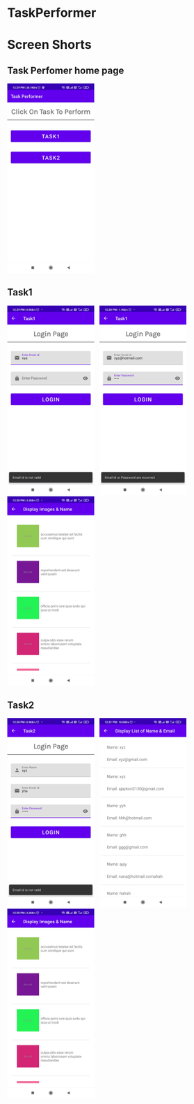 # TaskPerformer



# Screen Shorts


## Task Perfomer home page
<p float="left">
  <img src="https://raw.githubusercontent.com/ajay1130/TaskPerformer/master/2.jpg" width="200" />
</p>

## Task1 
<p float="left">
  <img src="https://raw.githubusercontent.com/ajay1130/TaskPerformer/master/3.jpg" width="200" />&nbsp;&nbsp;
   <img src="https://raw.githubusercontent.com/ajay1130/TaskPerformer/master/4.jpg" width="200" />&nbsp;&nbsp;
  <img src="https://raw.githubusercontent.com/ajay1130/TaskPerformer/master/5.jpg" width="200" />
  
  
</p>


## Task2
<p float="left">
  <img src="https://raw.githubusercontent.com/ajay1130/TaskPerformer/master/6.jpg" width="200" />&nbsp;&nbsp;
   <img src="https://raw.githubusercontent.com/ajay1130/TaskPerformer/master/7.jpg" width="200" />&nbsp;&nbsp;
  <img src="https://raw.githubusercontent.com/ajay1130/TaskPerformer/master/5.jpg" width="200" />
  
  
</p>


